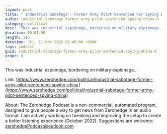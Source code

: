 ```yaml
---
layout: post
title: "'Industrial Sabotage': Former Army Pilot Sentenced For Spying For China"
audio: industrial-sabotage-former-army-pilot-sentenced-spying-china-0
category: political
desc: "This was industrial espionage, bordering on military espionage..."
duration: 00:01:50
length: 110
datetime: Fri, 11 Nov 2022 02:40:00 +0000
tags: podcast
guid: industrial-sabotage-former-army-pilot-sentenced-spying-china-0
order: 0
---
```

This was industrial espionage, bordering on military espionage...

Link: [https://www.zerohedge.com/political/industrial-sabotage-former-army-pilot-sentenced-spying-china](https://www.zerohedge.com/political/industrial-sabotage-former-army-pilot-sentenced-spying-china)

About: The Zerohedge Podcast is a non-commercial, automated program, designed to give people a way to get news from Zerohedge in an audio format.  I am actively working on tweaking and improving the setup to create a better listening experience (October 2022).  Suggestions are welcome: [zerohedgePodcast@outlook.com](mailto:zerohedgePodcast@outlook.com)